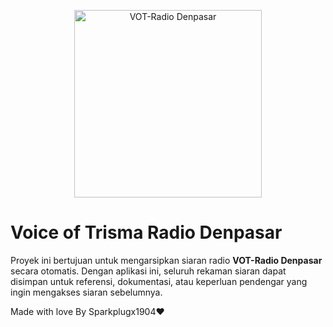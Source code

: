 <p align="center">
  <a href="https://madyapadma-online.com/" target="_blank">
    <img src="https://madyapadma-online.com/images/logo-madya-padma.png" alt="VOT-Radio Denpasar" width="300"/>
  </a>
</p>

# Voice of Trisma Radio Denpasar 

Proyek ini bertujuan untuk mengarsipkan siaran radio **VOT-Radio Denpasar** secara otomatis. Dengan aplikasi ini, seluruh rekaman siaran dapat disimpan untuk referensi, dokumentasi, atau keperluan pendengar yang ingin mengakses siaran sebelumnya.


Made with love By Sparkplugx1904❤️

